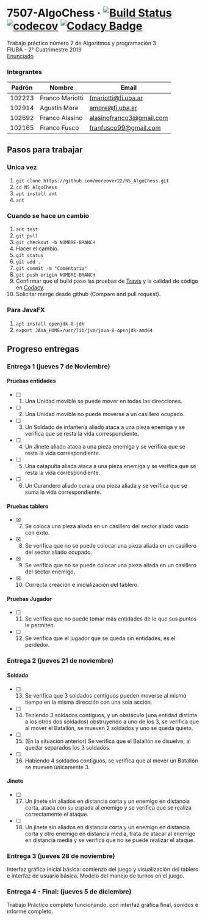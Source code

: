 # 7507-AlgoChess  &middot; [![Build Status](https://travis-ci.com/moreover22/N5_AlgoChess.svg?token=8zaGfwuy5T7mJJsyoyN9&branch=master)](https://travis-ci.com/moreover22/N5_AlgoChess) [![codecov](https://codecov.io/gh/moreover22/N5_AlgoChess/branch/master/graph/badge.svg?token=QMptFbINCT)](https://codecov.io/gh/moreover22/N5_AlgoChess) [![Codacy Badge](https://api.codacy.com/project/badge/Grade/47d3308e93e24df89ffa7cf32d96b427)](https://www.codacy.com?utm_source=github.com&amp;utm_medium=referral&amp;utm_content=moreover22/N5_AlgoChess&amp;utm_campaign=Badge_Grade)  


Trabajo práctico número 2 de Algoritmos y programación 3  
FIUBA - 2° Cuatrimestre 2019  
[Enunciado](https://docs.google.com/document/d/185YqJdFQC_HE0C7EJxEAoM8utWJHCoblqlk21OnDSVs/edit#heading=h.b1xca0tuq21p)

### Integrantes  

|Padrón|Nombre|Email|
|------|------|-------|
|102223|Franco Mariotti|fmariotti@fi.uba.ar|
|102914|Agustín More|amore@fi.uba.ar|
|102692|Franco Alasino|alasinofranco3@gmail.com|
|102165|Franco Fusco|franfusco99@gmail.com|

## Pasos para trabajar
### Unica vez
1. `git clone https://github.com/moreover22/N5_AlgoChess.git`  
1. `cd N5_AlgoChess`  
1. `apt install ant`  
1. `ant`  

### Cuando se hace un cambio
1. `ant test`
1. `git pull`
1. `git checkout -b NOMBRE-BRANCH`
1. Hacer el cambio.
1. `git status`
1. `git add .`
1. `git commit -m "Comentario"`
1. `git push origin NOMBRE-BRANCH` 
1. Confirmar que el build paso las pruebas de [Travis](https://travis-ci.com/moreover22/N5_AlgoChess) y la calidad de código en [Codacy](https://app.codacy.com/manual/moreover22/N5_AlgoChess/issues/index).
1. Solicitar merge desde github (Compare and pull request).

### Para JavaFX
1. `apt install openjdk-8-jdk`  
1. `export JAVA_HOME=/usr/lib/jvm/java-8-openjdk-amd64`  

## Progreso entregas
### Entrega 1 (jueves 7 de Noviembre)
#### Pruebas entidades
- [ ] 1. Una Unidad movible se puede mover en todas las direcciones.
- [ ] 2. Una Unidad movible no puede moverse a un casillero ocupado.
- [ ] 3. Un Soldado de infantería aliado ataca a una pieza enemiga y se verifica que se resta la vida correspondiente.
- [ ] 4. Un Jinete aliado ataca a una pieza enemiga y se verifica que se resta la vida correspondiente.
- [ ] 5. Una catapulta aliada ataca a una pieza enemiga y se verifica que se resta la vida correspondiente.
- [ ] 6. Un Curandero aliado cura a una pieza aliada y se verifica que se suma la vida correspondiente.
#### Pruebas tablero
- [x] 7. Se coloca una pieza aliada en un casillero del sector aliado vacío con éxito.
- [x] 8. Se verifica que no se puede colocar una pieza aliada en un casillero del sector aliado ocupado.
- [x] 9. Se verifica que no se puede colocar una pieza aliada en un casillero del sector enemigo.
- [x] 10. Correcta creación e inicialización del tablero.
#### Pruebas Jugador
- [ ] 11. Se verifica que no puede tomar más entidades de lo que sus puntos le permiten.
- [ ] 12. Se verifica que el jugador que se queda sin entidades, es el perdedor.

### Entrega 2 (jueves 21 de noviembre)
#### Soldado
- [ ] 13. Se verifica que 3 soldados contiguos pueden moverse al mismo tiempo en la misma dirección con una sola acción.
- [ ] 14. Teniendo 3 soldados contiguos, y un obstáculo (una entidad distinta a los otros dos soldados) obstruyendo a uno de los 3, se verifica que al mover el Batallón, se mueven 2 soldados y uno se queda quieto.
- [ ] 15. (En la situación anterior) Se verifica que el Batallón se disuelve, al quedar separados los 3 soldados.
- [ ] 16. Habiendo 4 soldados contiguos, se verifica que al mover un Batallón se mueven únicamente 3.
#### Jinete
- [ ] 17. Un jinete sin aliados en distancia corta y un enemigo en distancia corta, ataca con su espada al enemigo y se verifica que se realiza correctamente el ataque.
- [ ] 18. Un jinete sin aliados en distancia corta y un enemigo en distancia corta y otro enemigo en distancia media, trata de atacar al enemigo en distancia media y se verifica que no se puede realizar el ataque.

### Entrega 3 (jueves 28 de noviembre)
Interfaz gráfica inicial básica: comienzo del juego y visualización del tablero e interfaz de usuario básica.
Modelo del manejo de turnos en el juego.

### Entrega 4 - Final: (jueves 5 de diciembre)
Trabajo Práctico completo funcionando, con interfaz gráfica final, sonidos e informe completo.

